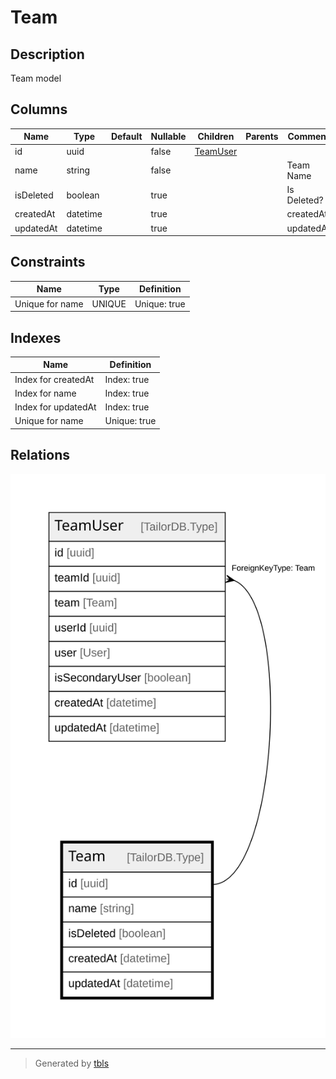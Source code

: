 # Team

## Description

Team model

## Columns

| Name | Type | Default | Nullable | Children | Parents | Comment |
| ---- | ---- | ------- | -------- | -------- | ------- | ------- |
| id | uuid |  | false | [TeamUser](TeamUser.md) |  |  |
| name | string |  | false |  |  | Team Name |
| isDeleted | boolean |  | true |  |  | Is Deleted? |
| createdAt | datetime |  | true |  |  | createdAt |
| updatedAt | datetime |  | true |  |  | updatedAt |

## Constraints

| Name | Type | Definition |
| ---- | ---- | ---------- |
| Unique for name | UNIQUE | Unique: true |

## Indexes

| Name | Definition |
| ---- | ---------- |
| Index for createdAt | Index: true |
| Index for name | Index: true |
| Index for updatedAt | Index: true |
| Unique for name | Unique: true |

## Relations

![er](Team.svg)

---

> Generated by [tbls](https://github.com/k1LoW/tbls)
